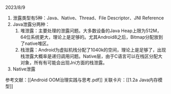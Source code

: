 2023/8/9

1. 泄露类型有5种：Java、Native、Thread、File Descriptor、JNI Reference
2. Java泄露分两种：
	1) 堆泄露：主要处理的泄露问题。大多数设备的Java Heap上限为512M，64位系统更大，理论上是足够的。尤其Android8之后，Bitmap分配放到了native堆区。
	2) 栈泄露：Android为虚拟机栈分配了1040k的空间，理论上是足够了，出现栈泄露大概率是递归调用问题。Native层，由于C语言可以在栈区分配大对象，所有有可能会出现Jni方面的栈泄露。
3. Native泄露


参考文献：[[Android OOM治理实践与思考.pdf]]
关联卡片：[[1.2a Java内存模型]]